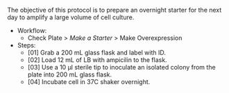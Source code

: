 The objective of this protocol is to prepare an overnight starter for the next day to amplify a large volume of cell culture.

- Workflow:
  - Check Plate > *Make a Starter* > Make Overexpression 
- Steps:
  - [01] Grab a 200 mL glass flask and label with ID.
  - [02] Load 12 mL of LB with ampicilin to the flask.
  - [03] Use a 10 µl sterile tip to inoculate an isolated colony from the plate into 200 mL glass flask.
  - [04] Incubate cell in 37C shaker overnight.